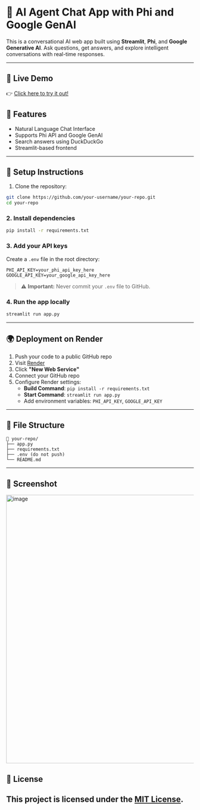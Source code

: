 # 🧠 AI Agent Chat App with Phi and Google GenAI

This is a conversational AI web app built using **Streamlit**, **Phi**, and **Google Generative AI**. Ask questions, get answers, and explore intelligent conversations with real-time responses.

---
## 🔗 Live Demo

👉 [Click here to try it out!](https://video-summarizer-vcut.onrender.com/)

## 🚀 Features

- Natural Language Chat Interface
- Supports Phi API and Google GenAI
- Search answers using DuckDuckGo
- Streamlit-based frontend

---

## 🔧 Setup Instructions

1. Clone the repository:

```bash
git clone https://github.com/your-username/your-repo.git
cd your-repo 
```

### 2. Install dependencies

```bash
pip install -r requirements.txt
```

### 3. Add your API keys

Create a `.env` file in the root directory:

```
PHI_API_KEY=your_phi_api_key_here
GOOGLE_API_KEY=your_google_api_key_here
```

> ⚠️ **Important:** Never commit your `.env` file to GitHub.

### 4. Run the app locally

```bash
streamlit run app.py
```

---

## 🌍 Deployment on Render

1. Push your code to a public GitHub repo  
2. Visit [Render](https://render.com)  
3. Click **"New Web Service"**  
4. Connect your GitHub repo  
5. Configure Render settings:
   - **Build Command**: `pip install -r requirements.txt`
   - **Start Command**: `streamlit run app.py`
   - Add environment variables: `PHI_API_KEY`, `GOOGLE_API_KEY`

---

## 📁 File Structure

```
📁 your-repo/
├── app.py
├── requirements.txt
├── .env (do not push)
└── README.md
```
---
## 📸 Screenshot
<img width="1794" height="719" alt="image" src="https://github.com/user-attachments/assets/eff0290c-1cb8-4c19-b001-c79f14221a41" />

## 📜 License

This project is licensed under the [MIT License](LICENSE).
---
